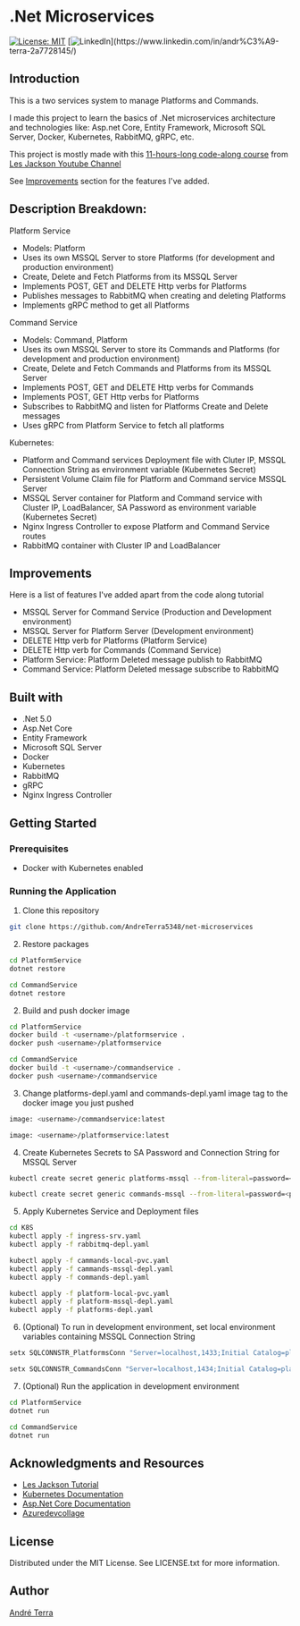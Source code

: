 # .Net Microservices
[![License: MIT](https://img.shields.io/badge/License-MIT-green.svg)](https://opensource.org/licenses/MIT)
[![LinkedIn](https://img.shields.io/badge/LinkedIn-blue?style=flat&logo=linkedin&labelColor=blue")](https://www.linkedin.com/in/andr%C3%A9-terra-2a7728145/)

## Introduction
This is a two services system to manage Platforms and Commands.

I made this project to learn the basics of .Net microservices architecture and technologies like: Asp.net Core, Entity Framework, Microsoft SQL Server, Docker, Kubernetes, RabbitMQ, gRPC, etc.

This project is mostly made with this [11-hours-long code-along course](https://youtu.be/DgVjEo3OGBI) from [Les Jackson Youtube Channel](https://www.youtube.com/channel/UCIMRGVXufHT69s1uaHHYJIA)

See [Improvements](#improvements) section for the features I've added.

## Description Breakdown:
Platform Service
- Models: Platform
- Uses its own MSSQL Server to store Platforms (for development and production environment)
- Create, Delete and Fetch Platforms from its MSSQL Server
- Implements POST, GET and DELETE Http verbs for Platforms
- Publishes messages to RabbitMQ when creating and deleting Platforms
- Implements gRPC method to get all Platforms

Command Service
- Models: Command, Platform
- Uses its own MSSQL Server to store its Commands and Platforms (for development and production environment)
- Create, Delete and Fetch Commands and Platforms from its MSSQL Server
- Implements POST, GET and DELETE Http verbs for Commands
- Implements POST, GET Http verbs for Platforms
- Subscribes to RabbitMQ and listen for Platforms Create and Delete messages
- Uses gRPC from Platform Service to fetch all platforms  

Kubernetes:
- Platform and Command services Deployment file with Cluter IP, MSSQL Connection String as environment variable (Kubernetes Secret)
- Persistent Volume Claim file for Platform and Command service MSSQL Server
- MSSQL Server container for Platform and Command service with Cluster IP, LoadBalancer, SA Password as environment variable (Kubernetes Secret)
- Nginx Ingress Controller to expose Platform and Command Service routes 
- RabbitMQ container with Cluster IP and LoadBalancer

## Improvements
Here is a list of features I've added apart from the code along tutorial
- MSSQL Server for Command Service (Production and Development environment)
- MSSQL Server for Platform Server (Development environment)
- DELETE Http verb for Platforms (Platform Service)
- DELETE Http verb for Commands (Command Service)
- Platform Service: Platform Deleted message publish to RabbitMQ
- Command Service: Platform Deleted message subscribe to RabbitMQ

## Built with
- .Net 5.0
- Asp.Net Core
- Entity Framework
- Microsoft SQL Server
- Docker
- Kubernetes
- RabbitMQ
- gRPC
- Nginx Ingress Controller

## Getting Started
### Prerequisites
- Docker with Kubernetes enabled
### Running the Application
1. Clone this repository

```bash 
git clone https://github.com/AndreTerra5348/net-microservices
```

2. Restore packages

```bash
cd PlatformService
dotnet restore

cd CommandService
dotnet restore
```

2. Build and push docker image

```bash
cd PlatformService
docker build -t <username>/platformservice .
docker push <username>/platformservice

cd CommandService
docker build -t <username>/commandservice .
docker push <username>/commandservice
```

3. Change platforms-depl.yaml and commands-depl.yaml image tag to the docker image you just pushed

```bash
image: <username>/commandservice:latest
```

```bash
image: <username>/platformservice:latest
```

4. Create Kubernetes Secrets to SA Password and Connection String for MSSQL Server

```bash
kubectl create secret generic platforms-mssql --from-literal=password=<password> --from-literal=constr=<connection-string>

kubectl create secret generic commands-mssql --from-literal=password=<password> --from-literal=constr=<connection-string>
```

5. Apply Kubernetes Service and Deployment files

```bash
cd K8S
kubectl apply -f ingress-srv.yaml
kubectl apply -f rabbitmq-depl.yaml

kubectl apply -f cammands-local-pvc.yaml
kubectl apply -f cammands-mssql-depl.yaml
kubectl apply -f commands-depl.yaml

kubectl apply -f platform-local-pvc.yaml
kubectl apply -f platform-mssql-depl.yaml
kubectl apply -f platforms-depl.yaml
```

6. (Optional) To run in development environment, set local environment variables containing MSSQL Connection String

```bash
setx SQLCONNSTR_PlatformsConn "Server=localhost,1433;Initial Catalog=platformsdb;User Id=sa;Password=<password>;"

setx SQLCONNSTR_CommandsConn "Server=localhost,1434;Initial Catalog=platformsdb;User Id=sa;Password=<password>;"
```

7. (Optional) Run the application in development environment

```bash
cd PlatformService
dotnet run

cd CommandService
dotnet run
```

## Acknowledgments and Resources

- [Les Jackson Tutorial](https://youtu.be/DgVjEo3OGBI)
- [Kubernetes Documentation](https://kubernetes.io/docs/)
- [Asp.Net Core Documentation](https://docs.microsoft.com/en-us/aspnet/core/fundamentals/configuration/?view=aspnetcore-5.0)
- [Azuredevcollage](https://azuredevcollege.com/trainingdays/day7/challenges/challenge-3.html)

## License
Distributed under the MIT License. See LICENSE.txt for more information.

## Author
[André Terra](https://www.linkedin.com/in/andr%C3%A9-terra-2a7728145/)
